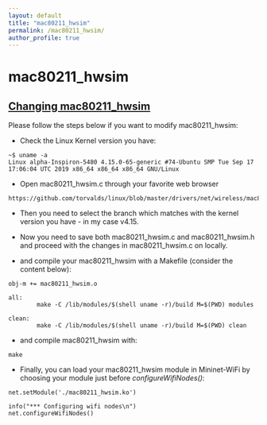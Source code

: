 ```yaml
---
layout: default
title: "mac80211_hwsim"
permalink: /mac80211_hwsim/
author_profile: true
---
```


# mac80211_hwsim

<a id="mac80211_hwsim"></a>
## [Changing mac80211_hwsim](#mac80211_hwsim)

Please follow the steps below if you want to modify mac80211_hwsim:   

- Check the Linux Kernel version you have:
```
~$ uname -a
Linux alpha-Inspiron-5480 4.15.0-65-generic #74-Ubuntu SMP Tue Sep 17 17:06:04 UTC 2019 x86_64 x86_64 x86_64 GNU/Linux
```

- Open mac80211_hwsim.c through your favorite web browser
```
https://github.com/torvalds/linux/blob/master/drivers/net/wireless/mac80211_hwsim.c
```
- Then you need to select the branch which matches with the kernel version you have - in my case v4.15.   

- Now you need to save both mac80211_hwsim.c and mac80211_hwsim.h and proceed with the changes in mac80211_hwsim.c on locally.

- and compile your mac80211_hwsim with a Makefile (consider the content below):    

```
obj-m += mac80211_hwsim.o

all:
        make -C /lib/modules/$(shell uname -r)/build M=$(PWD) modules

clean:
        make -C /lib/modules/$(shell uname -r)/build M=$(PWD) clean

```   

- and compile mac80211_hwsim with:   

```
make
``` 

- Finally, you can load your mac80211_hwsim module in Mininet-WiFi by choosing your module just before _configureWifiNodes()_:   

```
net.setModule('./mac80211_hwsim.ko')

info("*** Configuring wifi nodes\n")
net.configureWifiNodes()
```
